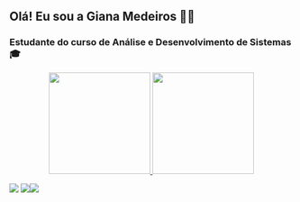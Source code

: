 ## Olá! Eu sou a Giana Medeiros 🙋‍♀️

### Estudante do curso de Análise e Desenvolvimento de Sistemas 🎓


<div align="center">
  <a href="https://github.com/MedeirosGiana"><img height="180em" src="https://github-readme-stats.vercel.app/api?username=MedeirosGiana&show_icons=true&theme=dracula&include_all_commits=true&count_private=true"/>

<img height="180em" src="https://github-readme-stats.vercel.app/api/top-langs/?username=MedeirosGiana&layout=compact&langs_count=7&theme=dracula"/>
</div>

<a href="https://www.linkedin.com/in/giana-medeiros-57147a18b/" target="_blank"><img src="https://img.shields.io/badge/-LinkedIn-%230077B5?style=for-the-badge&logo=linkedin&logoColor=white" target="_blank"></a>
<a href = "mailto:gianamedeiros.@gmail.com"><img src="https://img.shields.io/badge/-Gmail-%23333?style=for-the-badge&logo=gmail&logoColor=white" target="_blank"></a><a href="https://instagram.com/gianalaura5blank"><img src="https://img.shields.io/badge/-Instagram-%23E4405F?style=for-the-badge&logo=instagram&logoColor=white" target="_blank"></a>



 

